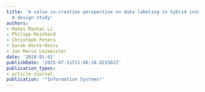 ```yaml
---
title: 'A value co-creation perspective on data labeling in hybrid intelligence systems:
  A design study'
authors:
- Mahei Manhai Li
- Philipp Reinhard
- Christoph Peters
- Sarah Oeste-Reiss
- Jan Marco Leimeister
date: '2024-01-01'
publishDate: '2025-07-31T11:06:18.821562Z'
publication_types:
- article-journal
publication: '*Information Systems*'
---
```

